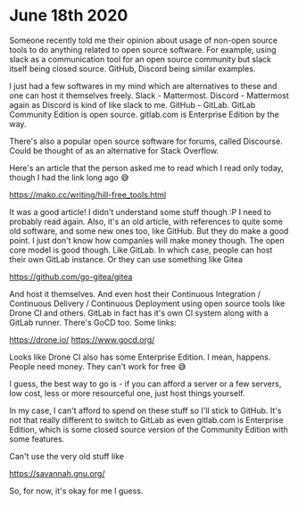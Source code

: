 # June 18th 2020

Someone recently told me their opinion
about usage of non-open source tools to do
anything related to open source software. For
example, using slack as a communication tool
for an open source community but slack itself
being closed source. GitHub, Discord being
similar examples.

I just had a few softwares in my mind which
are alternatives to these and one can host
it themselves freely. Slack - Mattermost.
Discord - Mattermost again as Discord is
kind of like slack to me. GitHub - GitLab.
GitLab Community Edition is open source. 
gitlab.com is Enterprise Edition
by the way.

There's also a popular open source software
for forums, called Discourse. Could be thought
of as an alternative for Stack Overflow.

Here's an article that the person asked me
to read which I read only today, though I had
the link long ago 😅

https://mako.cc/writing/hill-free_tools.html

It was a good article! I didn't understand some
stuff though :P I need to probably read again.
Also, it's an old article, with references to
quite some old software, and some new ones too,
like GitHub. But they do make a good point. I
just don't know how companies will make money
though. The open core model is good though.
Like GitLab. In which case, people can host
their own GitLab instance. Or they can use
something like Gitea

https://github.com/go-gitea/gitea

And host it themselves. And even host their
Continuous Integration / Continuous Delivery /
Continuous Deployment using open source tools 
like Drone CI and others. GitLab in fact has 
it's own CI system along with a GitLab runner.
There's GoCD too. Some links: 

https://drone.io/
https://www.gocd.org/

Looks like Drone CI also has some Enterprise
Edition. I mean, happens. People need money.
They can't work for free 😅

I guess, the best way to go is - if you can
afford a server or a few servers, low cost,
less or more resourceful one, just host things
yourself.

In my case, I can't afford to spend on these
stuff so I'll stick to GitHub. It's not that
really different to switch to GitLab as even
gitlab.com is Enterprise Edition, which is
some closed source version of the Community
Edition with some features.

Can't use the very old stuff like 

https://savannah.gnu.org/

So, for now, it's okay for me I guess.
